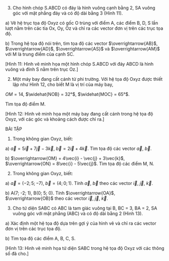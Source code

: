 3. Cho hình chóp S.ABCD có đáy là hình vuông cạnh bằng 2, SA vuông góc với mặt phẳng đáy và có độ dài bằng 3 (Hình 11).

a) Vẽ hệ trục tọa độ Oxyz có gốc O trùng với điểm A, các điểm B, D, S lần lượt nằm trên các tia Ox, Oy, Oz và chỉ ra các vector đơn vị trên các trục tọa độ.

b) Trong hệ tọa độ nói trên, tìm tọa độ các vector $\overrightarrow{AB}$, $\overrightarrow{AD}$, $\overrightarrow{AS}$ và $\overrightarrow{AM}$ với M là trung điểm của cạnh SC.

[Hình 11: Hình vẽ minh họa một hình chóp S.ABCD với đáy ABCD là hình vuông và đỉnh S nằm trên trục Oz.]

2. Một máy bay đang cất cánh từ phi trường.
Với hệ tọa độ Oxyz được thiết lập như
Hình 12, cho biết M là vị trí của máy bay,

$OM = 14$, $\widehat{NOB} = 32°$, $\widehat{MOC} = 65°$.

Tìm tọa độ điểm M.

[Hình 12: Hình vẽ minh họa một máy bay đang cất cánh trong hệ tọa độ Oxyz, với các góc và khoảng cách được chỉ ra.]

BÀI TẬP

1. Trong không gian Oxyz, biết:

a) $\vec{a} = 5\vec{i} + 7\vec{j} - 3\vec{k}$, $\vec{b} = 2\vec{i} + 4\vec{k}$. Tìm tọa độ các vector $\vec{a}$, $\vec{b}$.

b) $\overrightarrow{OM} = 4\vec{i} - \vec{j} + 3\vec{k}$, $\overrightarrow{ON} = 8\vec{i} - 5\vec{j}$. Tìm tọa độ các điểm M, N.

2. Trong không gian Oxyz, biết:

a) $\vec{a} = (-2; 5; -7)$, $\vec{b} = (4; 0; 1)$. Tính $\vec{a}$, $\vec{b}$ theo các vector $\vec{i}$, $\vec{j}$, $\vec{k}$.

b) A(7; -2; 1), B(0; 5; 0). Tính $\overrightarrow{OA}$, $\overrightarrow{OB}$ theo các vector $\vec{i}$, $\vec{j}$, $\vec{k}$.

3. Cho tứ diện SABC có ABC là tam giác vuông tại B, BC = 3, BA = 2, SA vuông góc với mặt phẳng (ABC) và có độ dài bằng 2 (Hình 13).

a) Xác định một hệ tọa độ dựa trên gợi ý của hình vẽ và chỉ ra các vector đơn vị trên các trục tọa độ.

b) Tìm tọa độ các điểm A, B, C, S.

[Hình 13: Hình vẽ minh họa tứ diện SABC trong hệ tọa độ Oxyz với các thông số đã cho.]
